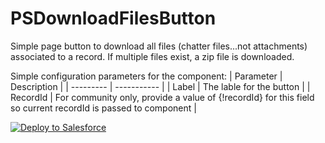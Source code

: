 # PSDownloadFilesButton
Simple page button to download all files (chatter files...not attachments) associated to a record. If multiple files exist, a zip file is downloaded.

Simple configuration parameters for the component:
| Parameter | Description |
| --------- | ----------- |
| Label | The lable for the button |
| RecordId | For community only, provide a value of {!recordId} for this field so current recordId is passed to component |

<a href="https://githubsfdeploy.herokuapp.com">
  <img alt="Deploy to Salesforce"
       src="https://raw.githubusercontent.com/afawcett/githubsfdeploy/master/deploy.png">
</a>
